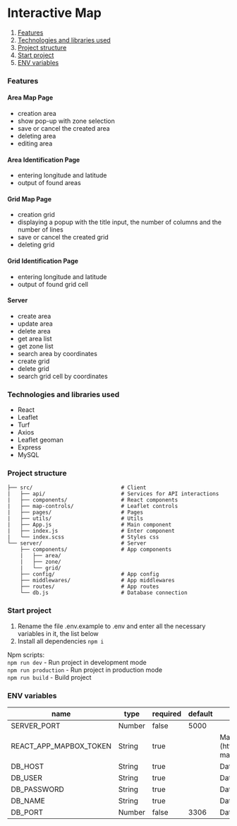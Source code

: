 # Interactive Map

1. [Features](#features)
1. [Technologies and libraries used](#technology)
1. [Project structure](#structure)
1. [Start project](#start)
1. [ENV variables](#env)

### <a name="features">Features</a>

#### Area Map Page

-   creation area
-   show pop-up with zone selection
-   save or cancel the created area
-   deleting area
-   editing area

#### Area Identification Page

-   entering longitude and latitude
-   output of found areas

#### Grid Map Page

-   creation grid
-   displaying a popup with the title input, the number of columns and the number of lines
-   save or cancel the created grid
-   deleting grid

#### Grid Identification Page

-   entering longitude and latitude
-   output of found grid cell

#### Server

-   create area
-   update area
-   delete area
-   get area list
-   get zone list
-   search area by coordinates
-   create grid
-   delete grid
-   search grid cell by coordinates

### <a name="technology">Technologies and libraries used</a>

-   React
-   Leaflet
-   Turf
-   Axios
-   Leaflet geoman
-   Express
-   MySQL

### <a name="structure">Project structure</a>

```
├── src/                            # Client
|   ├── api/                        # Services for API interactions
|   ├── components/                 # React components
|   ├── map-controls/               # Leaflet controls
|   ├── pages/                      # Pages
|   ├── utils/                      # Utils
|   ├── App.js                      # Main component
|   ├── index.js                    # Enter component
|   └── index.scss                  # Styles css
└── server/                         # Server
    ├── components/                 # App components
    |   ├── area/
    |   ├── zone/
    |   └── grid/
    ├── config/                     # App config
    ├── middlewares/                # App middlewares
    ├── routes/                     # App routes
    └── db.js                       # Database connection
```

### <a name="start">Start project</a>

1. Rename the file .env.example to .env and enter all the necessary variables in it, the list below
2. Install all dependencies `npm i`

Npm scripts: <br> `npm run dev` - Run project in development mode <br> `npm run production` - Run project in production mode <br> `npm run build` - Build project

### <a name="env">ENV variables</a>

<table class="table table-bordered table-striped">
  <thead>
  <tr>
    <th style="width: 100px;">name</th>
    <th style="width: 50px;">type</th>
    <th style="width: 50px;">required</th>
    <th style="width: 100px;">default</th>
    <th>description</th>
  </tr>
  </thead>
  <tbody>
    <tr>
      <td>SERVER_PORT</td>
      <td>Number</td>
      <td>false</td>
      <td>5000</td>
      <td></td>
    </tr>
    <tr>
      <td>REACT_APP_MAPBOX_TOKEN</td>
      <td>String</td>
      <td>true</td>
      <td></td>
      <td>Mapbox token, required for map tiles (https://docs.mapbox.com/help/how-mapbox-works/access-tokens/)</td>
    </tr>
    <tr>
      <td>DB_HOST</td>
      <td>String</td>
      <td>true</td>
      <td></td>
      <td>Database host</td>
    </tr>
      <tr>
      <td>DB_USER</td>
      <td>String</td>
      <td>true</td>
      <td></td>
      <td>Database user</td>
    </tr>
    <tr>
      <td>DB_PASSWORD</td>
      <td>String</td>
      <td>true</td>
      <td></td>
      <td>Database password</td>
    </tr>
    <tr>
      <td>DB_NAME</td>
      <td>String</td>
      <td>true</td>
      <td></td>
      <td>Database name</td>
    </tr>
    <tr>
      <td>DB_PORT</td>
      <td>Number</td>
      <td>false</td>
      <td>3306</td>
      <td>Database port</td>
    </tr>    
  </tbody>
</table>
